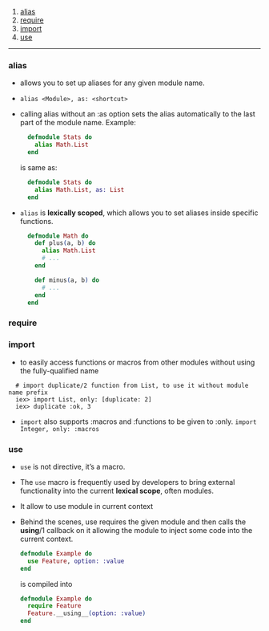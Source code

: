 1. [alias](#alias)
2. [require](#require)
3. [import](#import)
4. [use](#use)

-----------

### alias

- allows you to set up aliases for any given module name.
- `alias <Module>, as: <shortcut>`
- calling alias without an :as option sets the alias automatically to the last part of the module name. Example:

  ```elixir
    defmodule Stats do
      alias Math.List
    end    
  ```

  is same as:

  ```elixir
    defmodule Stats do
      alias Math.List, as: List
    end    
  ```

- `alias` is **lexically scoped**, which allows you to set aliases inside specific functions.

  ```elixir
    defmodule Math do
      def plus(a, b) do
        alias Math.List
        # ...
      end

      def minus(a, b) do
        # ...
      end
    end
  ```

### require


### import

- to easily access functions or macros from other modules without using the fully-qualified name

```
  # import duplicate/2 function from List, to use it without module name prefix
  iex> import List, only: [duplicate: 2]
  iex> duplicate :ok, 3
```

- `import` also supports :macros and :functions to be given to :only. `import Integer, only: :macros`

### use

- `use` is not directive, it’s a macro.
- The `use` macro is frequently used by developers to bring external functionality into the current **lexical scope**, often modules.
- It allow to use module in current context
- Behind the scenes, use requires the given module and then calls the __using__/1 callback on it allowing the module to inject some code into the current context.
  ```elixir
  defmodule Example do
    use Feature, option: :value
  end
  ```

  is compiled into

  ```elixir
  defmodule Example do
    require Feature
    Feature.__using__(option: :value)
  end
  ```
